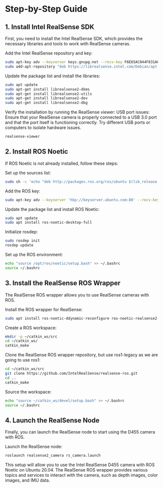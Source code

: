 # Step-by-Step Guide

## 1. Install Intel RealSense SDK
First, you need to install the Intel RealSense SDK, which provides the necessary libraries and tools to work with RealSense cameras.

Add the Intel RealSense repository and key:
```bash
sudo apt-key adv --keyserver keys.gnupg.net --recv-key F6E65AC044F831AC80A06380C8B3A55A6F3EFCDE
sudo add-apt-repository "deb https://librealsense.intel.com/Debian/apt-repo focal main" -u
```

Update the package list and install the libraries:
```bash
sudo apt update
sudo apt-get install librealsense2-dkms
sudo apt-get install librealsense2-utils
sudo apt-get install librealsense2-dev
sudo apt-get install librealsense2-dbg
```

Verify the installation by running the RealSense viewer:
USB port issues: Ensure that your RealSense camera is properly connected to a USB 3.0 port and that the port itself is functioning correctly. Try different USB ports or computers to isolate hardware issues.
```bash
realsense-viewer
```

## 2. Install ROS Noetic
If ROS Noetic is not already installed, follow these steps:

Set up the sources list:
```bash
sudo sh -c 'echo "deb http://packages.ros.org/ros/ubuntu $(lsb_release -sc) main" > /etc/apt/sources.list.d/ros-latest.list'
```

Add the ROS key:
```bash
sudo apt-key adv --keyserver 'hkp://keyserver.ubuntu.com:80' --recv-key C1CF6E31E6BADE8868B172B4F42ED6FBAB17C654
```

Update the package list and install ROS Noetic:
```bash
sudo apt update
sudo apt install ros-noetic-desktop-full
```

Initialize rosdep:
```bash
sudo rosdep init
rosdep update
```

Set up the ROS environment:
```bash
echo "source /opt/ros/noetic/setup.bash" >> ~/.bashrc
source ~/.bashrc
```

## 3. Install the RealSense ROS Wrapper
The RealSense ROS wrapper allows you to use RealSense cameras with ROS.

Install the ROS wrapper for RealSense:
```bash
sudo apt install ros-noetic-ddynamic-reconfigure ros-noetic-realsense2-camera ros-noetic-realsense2-description
```

Create a ROS workspace:
```bash
mkdir -p ~/catkin_ws/src
cd ~/catkin_ws/
catkin_make
```

Clone the RealSense ROS wrapper repository, but use ros1-legacy as we are going to use ros1:
```bash
cd ~/catkin_ws/src
git clone https://github.com/IntelRealSense/realsense-ros.git
cd ..
catkin_make
```

Source the workspace:
```bash
echo "source ~/catkin_ws/devel/setup.bash" >> ~/.bashrc
source ~/.bashrc
```

## 4. Launch the RealSense Node
Finally, you can launch the RealSense node to start using the D455 camera with ROS.

Launch the RealSense node:
```bash
roslaunch realsense2_camera rs_camera.launch
```

This setup will allow you to use the Intel RealSense D455 camera with ROS Noetic on Ubuntu 20.04. The RealSense ROS wrapper provides various topics and services to interact with the camera, such as depth images, color images, and IMU data.
